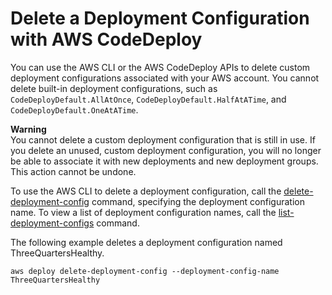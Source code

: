 # Delete a Deployment Configuration with AWS CodeDeploy<a name="deployment-configurations-delete"></a>

You can use the AWS CLI or the AWS CodeDeploy APIs to delete custom deployment configurations associated with your AWS account\. You cannot delete built\-in deployment configurations, such as `CodeDeployDefault.AllAtOnce`, `CodeDeployDefault.HalfAtATime`, and `CodeDeployDefault.OneAtATime`\.

**Warning**  
You cannot delete a custom deployment configuration that is still in use\. If you delete an unused, custom deployment configuration, you will no longer be able to associate it with new deployments and new deployment groups\. This action cannot be undone\.

To use the AWS CLI to delete a deployment configuration, call the [delete\-deployment\-config](http://docs.aws.amazon.com/cli/latest/reference/deploy/delete-deployment-config.html) command, specifying the deployment configuration name\. To view a list of deployment configuration names, call the [list\-deployment\-configs](http://docs.aws.amazon.com/cli/latest/reference/deploy/list-deployment-configs.html) command\.

The following example deletes a deployment configuration named ThreeQuartersHealthy\.

```
aws deploy delete-deployment-config --deployment-config-name ThreeQuartersHealthy
```